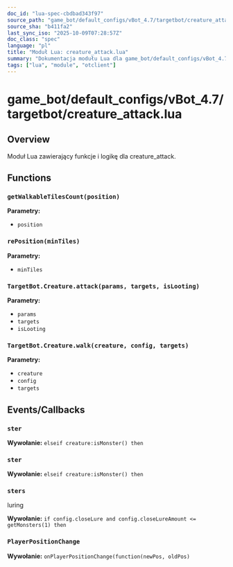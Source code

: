 ```yaml
---
doc_id: "lua-spec-cbdbad343f97"
source_path: "game_bot/default_configs/vBot_4.7/targetbot/creature_attack.lua"
source_sha: "b411fa2"
last_sync_iso: "2025-10-09T07:28:57Z"
doc_class: "spec"
language: "pl"
title: "Moduł Lua: creature_attack.lua"
summary: "Dokumentacja modułu Lua dla game_bot/default_configs/vBot_4.7/targetbot/creature_attack.lua"
tags: ["lua", "module", "otclient"]
---
```


# game_bot/default_configs/vBot_4.7/targetbot/creature_attack.lua

## Overview

Moduł Lua zawierający funkcje i logikę dla creature_attack.

## Functions

### `getWalkableTilesCount(position)`

**Parametry:**

- `position`

### `rePosition(minTiles)`

**Parametry:**

- `minTiles`

### `TargetBot.Creature.attack(params, targets, isLooting)`

**Parametry:**

- `params`
- `targets`
- `isLooting`

### `TargetBot.Creature.walk(creature, config, targets)`

**Parametry:**

- `creature`
- `config`
- `targets`

## Events/Callbacks

### `ster`

**Wywołanie:** `elseif creature:isMonster() then`

### `ster`

**Wywołanie:** `elseif creature:isMonster() then`

### `sters`

luring

**Wywołanie:** `if config.closeLure and config.closeLureAmount <= getMonsters(1) then`

### `PlayerPositionChange`

**Wywołanie:** `onPlayerPositionChange(function(newPos, oldPos)`
